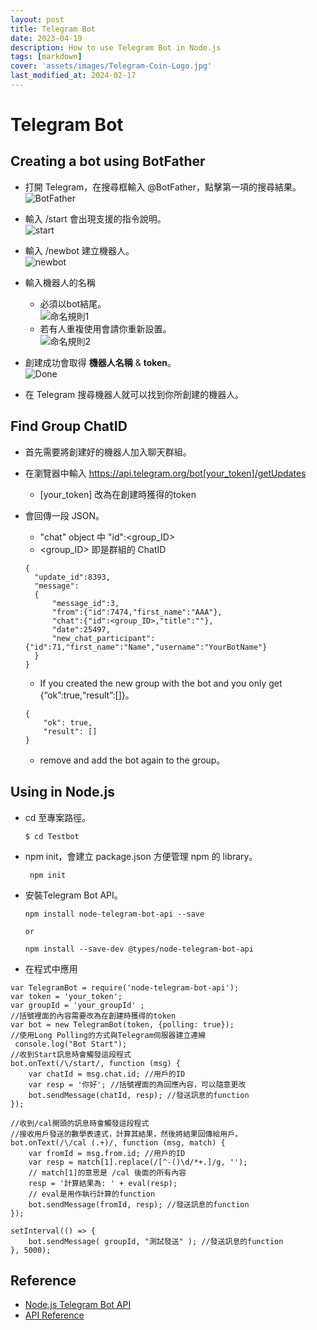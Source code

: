 ```yaml
---
layout: post
title: Telegram Bot
date: 2023-04-19
description: How to use Telegram Bot in Node.js
tags: [markdown]
cover: 'assets/images/Telegram-Coin-Logo.jpg'
last_modified_at: 2024-02-17
---
```


# Telegram Bot  

## Creating a bot using BotFather  
- 打開 Telegram，在搜尋框輸入 @BotFather，點擊第一項的搜尋結果。  
    ![BotFather](https://hackmd.io/_uploads/Bk5linasp.png)  

- 輸入 /start 會出現支援的指令說明。  
    ![start](https://hackmd.io/_uploads/rJ1_nhToa.png)  

- 輸入 /newbot 建立機器人。  
    ![newbot](https://hackmd.io/_uploads/SJ_Manpsa.png)  
    
- 輸入機器人的名稱  
    - 必須以bot結尾。  
    ![命名規則1](https://hackmd.io/_uploads/ByN41TTsp.png)  
    - 若有人重複使用會請你重新設置。  
    ![命名規則2](https://hackmd.io/_uploads/B13E1pTj6.png)  

- 創建成功會取得 **機器人名稱** & **token**。  
    ![Done](https://hackmd.io/_uploads/rJkie6Ti6.png)  

- 在 Telegram 搜尋機器人就可以找到你所創建的機器人。  

## Find Group ChatID  
- 首先需要將創建好的機器人加入聊天群組。  

- 在瀏覽器中輸入 https://api.telegram.org/bot[your_token]/getUpdates  
    - [your_token] 改為在創建時獲得的token  

- 會回傳一段 JSON。  
    - "chat" object 中 "id":<group_ID>  
    - <group_ID> 即是群組的 ChatID  
    ```xml=
    {
      "update_id":8393,
      "message":
      {
          "message_id":3,
          "from":{"id":7474,"first_name":"AAA"},
          "chat":{"id":<group_ID>,"title":""},
          "date":25497,
          "new_chat_participant":{"id":71,"first_name":"Name","username":"YourBotName"}
      }
    }
    ```
    - If you created the new group with the bot and you only get {“ok”:true,“result”:[]}。  
    ```xml=
    {
        "ok": true,
        "result": []
    }
    ```
    - remove and add the bot again to the group。  
    

## Using in Node.js  
- cd 至專案路徑。  
    ```javascript=
    $ cd Testbot
    ```
- npm init，會建立 package.json 方便管理 npm 的 library。  
    ```javascript=
     npm init
    ```
- 安裝Telegram Bot API。  
    ```javascript=
    npm install node-telegram-bot-api --save

    or

    npm install --save-dev @types/node-telegram-bot-api
    ```
    
- 在程式中應用  
```javascript=
var TelegramBot = require('node-telegram-bot-api');
var token = 'your_token';
var groupId = 'your_groupId' ;
//括號裡面的內容需要改為在創建時獲得的token
var bot = new TelegramBot(token, {polling: true});
//使用Long Polling的方式與Telegram伺服器建立連線
 console.log("Bot Start");
//收到Start訊息時會觸發這段程式
bot.onText(/\/start/, function (msg) {
    var chatId = msg.chat.id; //用戶的ID
    var resp = '你好'; //括號裡面的為回應內容，可以隨意更改
    bot.sendMessage(chatId, resp); //發送訊息的function
});
 
//收到/cal開頭的訊息時會觸發這段程式
//接收用戶發送的數學表達式，計算其結果，然後將結果回傳給用戶。
bot.onText(/\/cal (.+)/, function (msg, match) {
    var fromId = msg.from.id; //用戶的ID
    var resp = match[1].replace(/[^-()\d/*+.]/g, '');
    // match[1]的意思是 /cal 後面的所有內容
    resp = '計算結果為: ' + eval(resp);
    // eval是用作執行計算的function
    bot.sendMessage(fromId, resp); //發送訊息的function
});

setInterval(() => {
    bot.sendMessage( groupId, "測試發送" ); //發送訊息的function
}, 5000);

```

## Reference  
- [Node.js Telegram Bot API](https://github.com/yagop/node-telegram-bot-api)  
- [API Reference](https://github.com/yagop/node-telegram-bot-api/blob/master/doc/api.md)  
